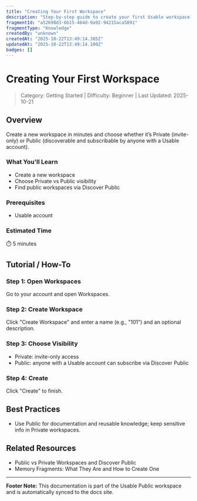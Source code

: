 ```yaml
---
title: "Creating Your First Workspace"
description: "Step-by-step guide to create your first Usable workspace and set visibility."
fragmentId: "a52698d3-6b15-464d-9a92-94215aca5891"
fragmentType: "Knowledge"
createdBy: "unknown"
createdAt: "2025-10-22T13:49:14.385Z"
updatedAt: "2025-10-22T13:49:14.100Z"
badges: []
---
```


# Creating Your First Workspace

> Category: Getting Started | Difficulty: Beginner | Last Updated: 2025-10-21

## Overview
Create a new workspace in minutes and choose whether it’s Private (invite-only) or Public (discoverable and subscribable by anyone with a Usable account).

### What You'll Learn
- Create a new workspace
- Choose Private vs Public visibility
- Find public workspaces via Discover Public

### Prerequisites
- Usable account

### Estimated Time
⏱️ 5 minutes

## Tutorial / How-To

### Step 1: Open Workspaces
Go to your account and open Workspaces.

### Step 2: Create Workspace
Click "Create Workspace" and enter a name (e.g., "101") and an optional description.

### Step 3: Choose Visibility
- Private: invite-only access
- Public: anyone with a Usable account can subscribe via Discover Public

### Step 4: Create
Click "Create" to finish.

## Best Practices
- Use Public for documentation and reusable knowledge; keep sensitive info in Private workspaces.

## Related Resources
- Public vs Private Workspaces and Discover Public
- Memory Fragments: What They Are and How to Create One

---
**Footer Note:** This documentation is part of the Usable Public workspace and is automatically synced to the docs site.